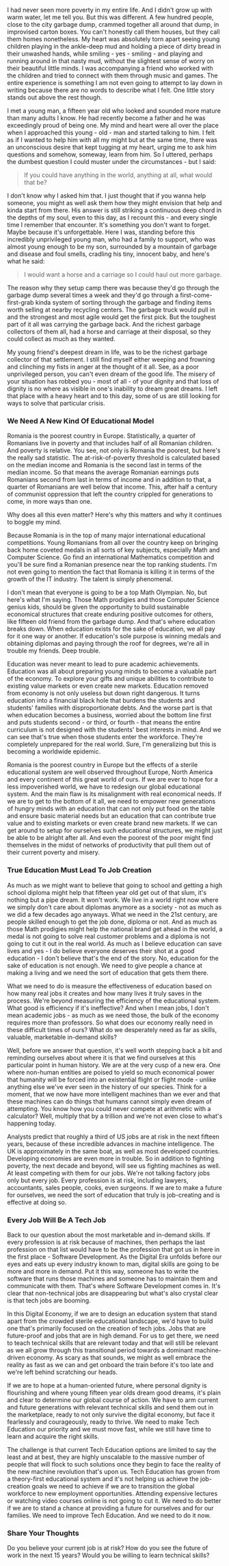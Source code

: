 I had never seen more poverty in my entire life. And I didn't grow up with warm water, let me tell you. But this was different. A few hundred people, close to the city garbage dump, crammed together all around that dump, in improvised carton boxes. You can't honestly call them houses, but they call them homes nonetheless. My heart was absolutely torn apart seeing young children playing in the ankle-deep mud and holding a piece of dirty bread in their unwashed hands, while smiling - yes - smiling - and playing and running around in that nasty mud, without the slightest sense of worry on their beautiful little minds. I was accompanying a friend who worked with the children and tried to connect with them through music and games. The entire experience is something I am not even going to attempt to lay down in writing because there are no words to describe what I felt. One little story stands out above the rest though.

I met a young man, a fifteen year old who looked and sounded more mature than many adults I know. He had recently become a father and he was exceedingly proud of being one. My mind and heart were all over the place when I approached this young - old - man and started talking to him. I felt as if I wanted to help him with all my might but at the same time, there was an unconscious desire that kept tugging at my heart, urging me to ask him questions and somehow, someway, learn from him. So I uttered, perhaps the dumbest question I could muster under the circumstances - but I said:

  > If you could have anything in the world, anything at all, what would that be?

I don't know why I asked him that. I just thought that if you wanna help someone, you might as well ask them how they might envision that help and kinda start from there. His answer is still striking a continuous deep chord in the depths of my soul, even to this day, as I recount this - and every single time I remember that encounter. It's something you don't want to forget. Maybe because it's unforgettable. Here I was, standing before this incredibly unprivileged young man, who had a family to support, who was almost young enough to be my son, surrounded by a mountain of garbage and disease and foul smells, cradling his tiny, innocent baby, and here's what he said:

  > I would want a horse and a carriage so I could haul out more garbage.

The reason why they setup camp there was because they'd go through the garbage dump several times a week and they'd go through a first-come-first-grab kinda system of sorting through the garbage and finding items worth selling at nearby recycling centers. The garbage truck would pull in and the strongest and most agile would get the first pick. But the toughest part of it all was carrying the garbage back. And the richest garbage collectors of them all, had a horse and carriage at their disposal, so they could collect as much as they wanted.

My young friend's deepest dream in life, was to be the richest garbage collector of that settlement. I still find myself either weeping and frowning and clinching my fists in anger at the thought of it all. See, as a poor unprivileged person, you can't even dream of the good life. The misery of your situation has robbed you - most of all - of your dignity and that loss of dignity is no where as visible in one's inability to dream great dreams. I left that place with a heavy heart and to this day, some of us are still looking for ways to solve that particular crisis.

### We Need A New Kind Of Educational Model

Romania is the poorest country in Europe. Statistically, a quarter of Romanians live in poverty and that includes half of all Romanian children. And poverty is relative. You see, not only is Romania the poorest, but here's the really sad statistic. The at-risk-of-poverty threshold is calculated based on the median income and Romania is the second last in terms of the median income. So that means the average Romanian earnings puts Romanians second from last in terms of income and in addition to that, a quarter of Romanians are well below that income. This, after half a century of communist oppression that left the country crippled for generations to come, in more ways than one.

Why does all this even matter? Here's why this matters and why it continues to boggle my mind.

Because Romania is in the top of many major international educational competitions. Young Romanians from all over the country keep on bringing back home coveted medals in all sorts of key subjects, especially Math and Computer Science. Go find an international Mathematics competition and you'll be sure find a Romanian presence near the top ranking students. I'm not even going to mention the fact that Romania is killing it in terms of the growth of the IT industry. The talent is simply phenomenal.

I don't mean that everyone is going to be a top Math Olympian. No, but here's what I'm saying. Those Math prodigies and those Computer Science genius kids, should be given the opportunity to build sustainable economical structures that create enduring positive outcomes for others, like fifteen old friend from the garbage dump. And that's where education breaks down. When education exists for the sake of education, we all pay for it one way or another. If education's sole purpose is winning medals and obtaining diplomas and paying through the roof for degrees, we're all in trouble my friends. Deep trouble.

Education was never meant to lead to pure academic achievements. Education was all about preparing young minds to become a valuable part of the economy. To explore your gifts and unique abilities to contribute to existing value markets or even create new markets. Education removed from economy is not only useless but down right dangerous. It turns education into a financial black hole that burdens the students and students' families with disproportionate debts. And the worse part is that when education becomes a business, worried about the bottom line first and puts students second - or third, or fourth - that means the entire curriculum is not designed with the students' best interests in mind. And we can see that's true when those students enter the workforce. They're completely unprepared for the real world. Sure, I'm generalizing but this is becoming a worldwide epidemic.

Romania is the poorest country in Europe but the effects of a sterile educational system are well observed throughout Europe, North America and every continent of this great world of ours. If we are ever to hope for a less impoverished world, we have to redesign our global educational system. And the main flaw is its misalignment with real economical needs. If we are to get to the bottom of it all, we need to empower new generations of hungry minds with an education that can not only put food on the table and ensure basic material needs but an education that can contribute true value and to existing markets or even create brand new markets. If we can get around to setup for ourselves such educational structures, we might just be able to be alright after all. And even the poorest of the poor might find themselves in the midst of networks of productivity that pull them out of their current poverty and misery.

### True Education Must Lead To Job Creation

As much as we might want to believe that going to school and getting a high school diploma might help that fifteen year old get out of that slum, it's nothing but a pipe dream. It won't work. We live in a world right now where we simply don't care about diplomas anymore as a society - not as much as we did a few decades ago anyways. What we need in the 21st century, are people skilled enough to get the job done, diploma or not. And as much as those Math prodigies might help the national brand get ahead in the world, a medal is not going to solve real customer problems and a diploma is not going to cut it out in the real world. As much as I believe education can save lives and yes - I do believe everyone deserves their shot at a good education - I don't believe that's the end of the story. No, education for the sake of education is not enough. We need to give people a chance at making a living and we need the sort of education that gets them there.

What we need to do is measure the effectiveness of education based on how many real jobs it creates and how many lives it truly saves in the process. We're beyond measuring the efficiency of the educational system. What good is efficiency if it's ineffective? And when I mean jobs, I don't mean academic jobs - as much as we need those, the bulk of the economy requires more than professors. So what does our economy really need in these difficult times of ours? What do we desperately need as far as skills, valuable, marketable in-demand skills?

Well, before we answer that question, it's well worth stepping back a bit and reminding ourselves about where it is that we find ourselves at this particular point in human history. We are at the very cusp of a new era. One where non-human entities are poised to yield so much economical power that humanity will be forced into an existential flight or flight mode - unlike anything else we've ever seen in the history of our species. Think for a moment, that we now have more intelligent machines than we ever and that these machines can do things that humans cannot simply even dream of attempting. You know how you could never compete at arithmetic with a calculator? Well, multiply that by a trillion and we're not even close to what's happening today.

Analysts predict that roughly a third of US jobs are at risk in the next fifteen years, because of these incredible advances in machine intelligence. The UK is approximately in the same boat, as well as most developed countries. Developing economies are even more in trouble. So in addition to fighting poverty, the next decade and beyond, will see us fighting machines as well. At least competing with them for our jobs. We're not talking factory jobs only but every job. Every profession is at risk, including lawyers, accountants, sales people, cooks, even surgeons. If we are to make a future for ourselves, we need the sort of education that truly is job-creating and is effective at doing so.

### Every Job Will Be A Tech Job

Back to our question about the most marketable and in-demand skills. If every profession is at risk because of machines, then perhaps the last profession on that list would have to be the profession that got us in here in the first place - Software Development. As the Digital Era unfolds before our eyes and eats up every industry known to man, digital skills are going to be more and more in demand. Put it this way, someone has to write the software that runs those machines and someone has to maintain them and communicate with them. That's where Software Development comes in. It's clear that non-technical jobs are disappearing but what's also crystal clear is that tech jobs are booming.

In this Digital Economy, if we are to design an education system that stand apart from the crowded sterile educational landscape, we'd have to build one that's primarily focused on the creation of tech jobs. Jobs that are future-proof and jobs that are in high demand. For us to get there, we need to teach technical skills that are relevant today and that will still be relevant as we all grow through this transitional period towards a dominant machine-driven economy. As scary as that sounds, we might as well embrace the reality as fast as we can and get onboard the train before it's too late and we're left behind scratching our heads.

If we are to hope at a human-oriented future, where personal dignity is flourishing and where young fifteen year olds dream good dreams, it's plain and clear to determine our global course of action. We have to arm current and future generations with relevant technical skills and send them out in the marketplace, ready to not only survive the digital economy, but face it fearlessly and courageously, ready to thrive. We need to make Tech Education our priority and we must move fast, while we still have time to learn and acquire the right skills.

The challenge is that current Tech Education options are limited to say the least and at best, they are highly unscalable to the massive number of people that will flock to such solutions once they begin to face the reality of the new machine revolution that's upon us. Tech Education has grown from a theory-first educational system and it's not helping us achieve the job-creation goals we need to achieve if we are to transition the global workforce to new employment opportunities. Attending expensive lectures or watching video courses online is not going to cut it. We need to do better if we are to stand a chance at providing a future for ourselves and for our families. We need to improve Tech Education. And we need to do it now.

### Share Your Thoughts

Do you believe your current job is at risk?
How do you see the future of work in the next 15 years?
Would you be willing to learn technical skills?

